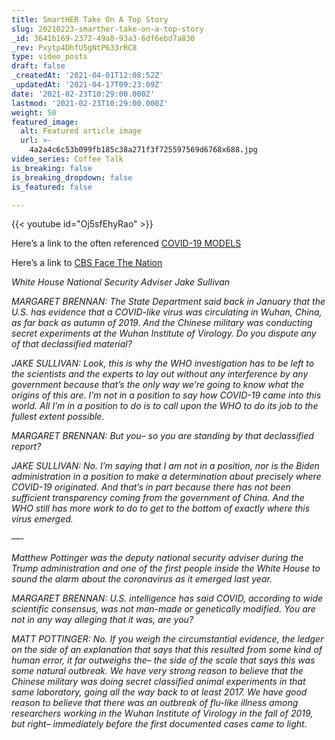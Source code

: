 ```yaml
---
title: SmartHER Take On A Top Story
slug: 20210223-smarther-take-on-a-top-story
_id: 3641b169-2372-49a8-93a3-6df6ebd7a830
_rev: Pxytp4DhfU5gNtP633rRC8
type: video_posts
draft: false
_createdAt: '2021-04-01T12:08:52Z'
_updatedAt: '2021-04-17T09:23:09Z'
date: '2021-02-23T10:29:00.000Z'
lastmod: '2021-02-23T10:29:00.000Z'
weight: 50
featured_image:
  alt: Featured article image
  url: >-
    4a2a4c6c53b099fb185c38a271f3f725597569d6768x688.jpg
video_series: Coffee Talk
is_breaking: false
is_breaking_dropdown: false
is_featured: false

---
```

{{< youtube id="Oj5sfEhyRao" >}}

Here’s a link to the often referenced [COVID-19 MODELS](https://covid19.healthdata.org/united-states-of-america?view=total-deaths&tab=trend)

Here’s a link to [CBS Face The Nation](https://www.cbsnews.com/news/full-transcript-of-face-the-nation-on-february-21-2021/)

_White House National Security Adviser Jake Sullivan_

_MARGARET BRENNAN: The State Department said back in January that the U.S. has evidence that a COVID-like virus was circulating in Wuhan, China, as far back as autumn of 2019. And the Chinese military was conducting secret experiments at the Wuhan Institute of Virology. Do you dispute any of that declassified material?_  
  
_JAKE SULLIVAN: Look, this is why the WHO investigation has to be left to the scientists and the experts to lay out without any interference by any government because that’s the only way we’re going to know what the origins of this are. I’m not in a position to say how COVID-19 came into this world. All I’m in a position to do is to call upon the WHO to do its job to the fullest extent possible._  
  
_MARGARET BRENNAN: But you– so you are standing by that declassified report?_  
  
_JAKE SULLIVAN: No. I’m saying that I am not in a position, nor is the Biden administration in a position to make a determination about precisely where COVID-19 originated. And that’s in part because there has not been sufficient transparency coming from the government of China. And the WHO still has more work to do to get to the bottom of exactly where this virus emerged._

—-

_Matthew Pottinger was the deputy national security adviser during the Trump administration and one of the first people inside the White House to sound the alarm about the coronavirus as it emerged last year._

_MARGARET BRENNAN: U.S. intelligence has said COVID, according to wide scientific consensus, was not man-made or genetically modified. You are not in any way alleging that it was, are you?_  
  
_MATT POTTINGER: No. If you weigh the circumstantial evidence, the ledger on the side of an explanation that says that this resulted from some kind of human error, it far outweighs the– the side of the scale that says this was some natural outbreak. We have very strong reason to believe that the Chinese military was doing secret classified animal experiments in that same laboratory, going all the way back to at least 2017. We have good reason to believe that there was an outbreak of flu-like illness among researchers working in the Wuhan Institute of Virology in the fall of 2019, but right– immediately before the first documented cases came to light._